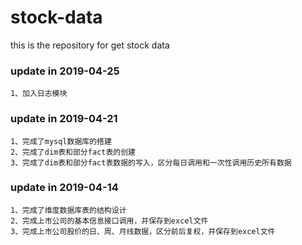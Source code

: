 # stock-data
this is the repository for get stock data


### update in 2019-04-25

```
1、加入日志模块

```

### update in 2019-04-21

```
1、完成了mysql数据库的搭建
2、完成了dim表和部分fact表的创建
3、完成了dim表和部分fact表数据的写入，区分每日调用和一次性调用历史所有数据
```


### update in 2019-04-14

```
1、完成了维度数据库表的结构设计
2、完成上市公司的基本信息接口调用，并保存到excel文件
3、完成上市公司股价的日、周、月线数据，区分前后复权，并保存到excel文件
```
